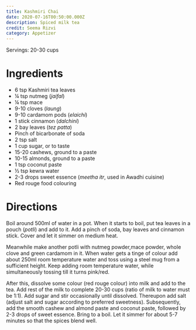 ```yaml
---
title: Kashmiri Chai
date: 2020-07-16T00:50:00.000Z
description: Spiced milk tea
credit: Seema Rizvi
category: Appetizer
---
```

Servings: 20-30 cups

# Ingredients
* 6 tsp Kashmiri tea leaves
* ¼ tsp nutmeg (_jaifal_)
* ¼ tsp mace
* 9-10 cloves (_laung_)
* 9-10 cardamom pods (_elaichi_)
* 1 stick cinnamon (_dalchini_)
* 2 bay leaves (_tez patta_)
* Pinch of bicarbonate of soda
* 2 tsp salt
* 1 cup sugar, or to taste
* 15-20 cashews, ground to a paste
* 10-15 almonds, ground to a paste
* 1 tsp coconut paste
* ½ tsp kewra water
* 2-3 drops sweet essence (_meetha itr_, used in Awadhi cuisine)
* Red rouge food colouring

# Directions
Boil around 500ml of water in a pot. When it starts to boil, put tea leaves in a pouch (_potli_) and add to it. Add a pinch of soda, bay leaves and cinnamon stick. Cover and let it simmer on medium heat.

Meanwhile make another potli with nutmeg powder,mace powder, whole clove and green cardamom in it. When water gets a tinge of colour add about 250ml room temperature water and toss using a steel mug from a sufficient height. Keep adding room temperature water, while simultaneously tossing till it turns pink/red.

After this, dissolve some colour (red rouge colour) into milk and add to the tea. Add rest of the milk to complete 20-30 cups (ratio of milk to water must be 1:1). Add sugar and stir occasionally until dissolved. Thereupon add salt (adjust salt and sugar according to preferred sweetness). Subsequently, add the smooth cashew and almond paste and coconut paste, followed by 2-3 drops of sweet essence. Bring to a boil. Let it simmer for about 5-7 minutes so that the spices blend well.
